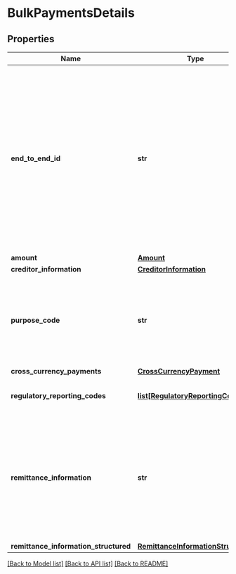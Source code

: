 # BulkPaymentsDetails

## Properties
Name | Type | Description | Notes
------------ | ------------- | ------------- | -------------
**end_to_end_id** | **str** | Unique identification, as assigned by the Initiating Party, to unambiguously identify the transaction. This identification is passed on, unchanged, throughout the entire end-to-end chain. Usage: The end-to-end identification can be used for reconciliation or to link tasks relating to the transaction. It can be included in several messages related to the transaction. Required for PSD2 payments  | 
**amount** | [**Amount**](Amount.md) |  | 
**creditor_information** | [**CreditorInformation**](CreditorInformation.md) |  | [optional] 
**purpose_code** | **str** | Specifies the purpose code that resulted in a payment initiation. Fill with a 4 characters code from the ExternalPurpose1Code list published by ISO20022 or use the values ‘Commerce’, ‘Carpark’, ‘Transport’.  | [optional] 
**cross_currency_payments** | [**CrossCurrencyPayment**](CrossCurrencyPayment.md) |  | [optional] 
**regulatory_reporting_codes** | [**list[RegulatoryReportingCode]**](RegulatoryReportingCode.md) | List of needed regulatory reporting codes for international payments  | [optional] 
**remittance_information** | **str** | Information supplied to enable the matching of an entry with the items that the transfer is intended to settle. This information will be visible to the Payment Service User.  **Conditional validation:** * In case the PaymentProduct is set to IDEAL the maxLength is limited to 35  | [optional] 
**remittance_information_structured** | [**RemittanceInformationStructured**](RemittanceInformationStructured.md) |  | [optional] 

[[Back to Model list]](../README.md#documentation-for-models) [[Back to API list]](../README.md#documentation-for-api-endpoints) [[Back to README]](../README.md)

